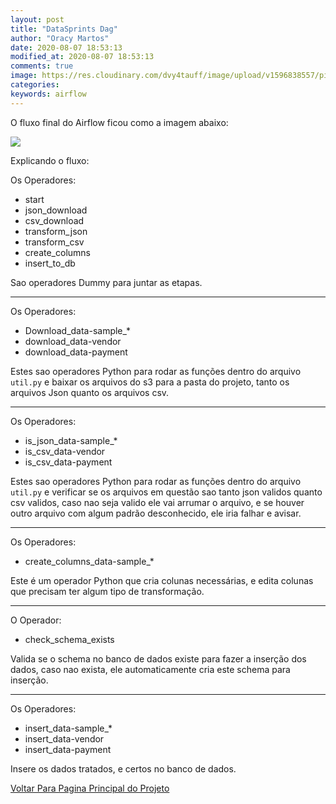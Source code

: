 ```yaml
---
layout: post
title: "DataSprints Dag"
author: "Oracy Martos"
date: 2020-08-07 18:53:13
modified_at: 2020-08-07 18:53:13
comments: true
image: https://res.cloudinary.com/dvy4tauff/image/upload/v1596838557/pin_large_tv7vxg.png
categories:  
keywords: airflow 
---
```


O fluxo final do Airflow ficou como a imagem abaixo:

<img src="{{site.baseurl}}/images/posts/airflow_dag/Airflow.png"/>

Explicando o fluxo:

Os Operadores:

- start
- json_download
- csv_download
- transform_json
- transform_csv
- create_columns
- insert_to_db

Sao operadores Dummy para juntar as etapas.

---

Os Operadores:

- Download_data-sample_*
- download_data-vendor
- download_data-payment

Estes sao operadores Python para rodar as funções dentro do arquivo `util.py` e baixar os arquivos do s3 para a pasta do projeto, tanto os arquivos Json quanto os arquivos csv.

---

Os Operadores:

- is_json_data-sample_*
- is_csv_data-vendor
- is_csv_data-payment

Estes sao operadores Python para rodar as funções dentro do arquivo `util.py` e verificar se os arquivos em questão sao tanto json validos quanto csv validos, caso nao seja valido ele vai arrumar o arquivo, e se houver outro arquivo com algum padrão desconhecido, ele iria falhar e avisar.

---

Os Operadores:

- create_columns_data-sample_*

Este é um operador Python que cria colunas necessárias, e edita colunas que precisam ter algum tipo de transformação.

---

O Operador:

- check_schema_exists

Valida se o schema no banco de dados existe para fazer a inserção dos dados, caso nao exista, ele automaticamente cria este schema para inserção.

---

Os Operadores:

- insert_data-sample_*
- insert_data-vendor
- insert_data-payment

Insere os dados tratados, e certos no banco de dados.

[Voltar Para Pagina Principal do Projeto]({{site.url}}/blog/2020/datasprints/)